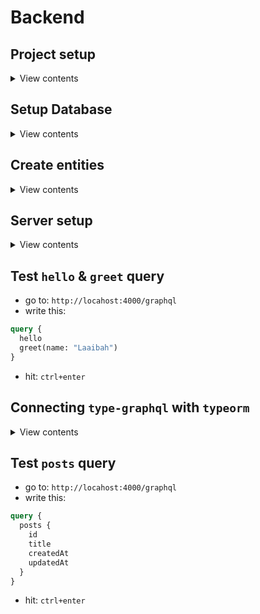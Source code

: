 # Backend

## Project setup

<details>
<summary>View contents</summary>

### Create a server directory and initialize `package.json` file

```bash
mkdir server
cd server
yarn init
```

### Create `tsconfig.json` file & install typescript packages

```bash
npx tsconfig.json
npx gitignore node
yarn add -D typescript @types/node
yarn add -D ts-watch
```

### Create `src` directory & create `index.ts` file

```bash
mkdir src
cd src && touch index.ts
```

### Write _Hello World_ in `index.ts` file

`server/src/index.ts`

```ts
console.log("Hello World");
```

### Add `scripts` in package.json file

`server/package.json`

```json
{
  "scripts": {
    "dev": "tsc-watch --onSuccess \"node ./dist/index.js\"",
    "start": "node dist/index.js",
    "build": "tsc"
  }
}
```

### Run `yarn dev`

```bash
yarn dev
```

</details>

## Setup Database

<details>
<summary>View contents</summary>

### Install `Typeorm`

```bash
yarn add typeorm reflect-metadata
yarn add pg # for postgresql only
yarn add sqlite3 # for sqlite only
```

### Database options (credentials)

sqlite

```ts
import "reflect-metadata";
import { ConnectionOptions, createConnection } from "typeorm";

const sqliteOptions: ConnectionOptions = {
  type: "sqlite",
  database: `${rootPath}/data/fullstack.sqlite`,
  logging: !__prod__, // showing logs
  synchronize: !__prod__, // automatically create table
  entities: [],
};
createConnection(sqliteOptions);
```

postgres

```ts
const postgresOptions: ConnectionOptions = {
  type: "postgres",
  database: "fullstack",
  username: "postgres",
  password: "postgres",
  logging: true, // showing logs
  synchronize: true, // automatically create table
  entities: [],
};
createConnection(postgresOptions);
```

</details>

## Create entities

<details>
<summary>View contents</summary>

## Create Post entity

`server/src/entities/Post.ts`

```ts
// Libraries
import {... } from 'typeorm'

@Entity()
export class Post extends BaseEntity {
  @PrimaryGeneratedColumn()
  id!: number

  @Column()
  title!: string

  @CreateDateColumn()
  createdAt: Date

  @UpdateDateColumn()
  updatedAt: Date
}
```

### Add `Post` entity in db options

```ts
const sqliteOptions: ConnectionOptions = {
  ...,
  entities: [Post],
}
```

### Insert an post & read the posts

`server/src/index.ts`

```ts
const main = async () => {
  // Connect with database
  await createConnection(sqliteOptions);

  // Insert an post
  await Post.create({ title: "My first post" }).save();

  // Read the posts
  const posts = await Post.find();
  console.log(posts);
};

main();
```

</details>

## Server setup

<details>
<summary>View contents</summary>

### Install express

```bash
yarn add express
yarn add -D @types/express
```

### setup express & test

`server/src/index.ts`

```ts
const main = async () => {
  // ...

  const app = express();

  app.get("/test", (_req, res) => res.send("Hello World"));

  app.listen(4000, () => console.log("server listening on port 4000"));
};

main();
```

### Install graphql & apolloServer related packages

```bash
yarn add graphql apollo-server-express type-graphql
```

### Add `skipLibCheck: true` in tsconfig.json to escape from class-validator error <sup>[help](https://typegraphql.com/docs/validation.html#caveats)</sup>

`server/tsconfig.json`

```json
{
  "compilerOptions: {
    "skipLibCheck": true
  }
}
```

### Setup apollo server

`server/src/index.ts`

```ts
const main = async () => {
  // ...

  const app = express();
  const apolloServer = new ApolloServer({
    schema: new buildSchema({
      resolvers: [HelloResolver],
      validate: false, // stop auto validating using class-validator
    }),
  });
  apolloServer.applyMiddleware({ app });
  app.listen(4000, () => console.log("server listening on port 4000"));
};

main();
```

### Create a test resolver

`server/src/resolvers/hello.ts`

```ts
import { Arg, Query, Resolver } from "type-graphql";

@Resolver()
export class HelloResolver {
  @Query(() => String)
  hello(): string {
    return "hello world";
  }

  @Query(() => String)
  greet(@Arg("name", () => String) name: string): string {
    return `hi, ${name}`;
  }
}
```

### Add `HelloResolver` in apollo server

`server/src/index.ts`

```ts
const main = async () => {
  // ...

  const apolloServer = new ApolloServer({
    schema: new buildSchema({
      resolvers: [HelloResolver],
      validate: false, // stop auto validating using class-validator
    }),
  });

  // ...
};
```

</details>

## Test `hello` & `greet` query

- go to: `http://locahost:4000/graphql`
- write this:

```graphql
query {
  hello
  greet(name: "Laaibah")
}
```

- hit: `ctrl+enter`

## Connecting `type-graphql` with `typeorm`

<details>
<summary>View contents</summary>

`server/src/resolvers/post.ts`

```ts
import { Query, Resolver } from "type-graphql";
import { Post } from "../entities/Post";

@Resolver()
export class PostResolver {
  @Query(() => [Post])
  posts(): Promise<Post[]> {
    return Post.find();
  }
}
```

`server/src/entities/Post.ts`

```ts
import { ... } from 'typeorm'
import { Field, Int, ObjectType } from 'type-graphql'

@ObjectType()
@Entity()
export class Post extends BaseEntity {
  @Field(() => Int) // expose the field
  @PrimaryGeneratedColumn()
  id!: number

  @Field(() => String)
  @Column()
  title!: string

  @Field(() => String)
  @CreateDateColumn()
  createdAt: Date

  @Field(() => String)
  @UpdateDateColumn()
  updatedAt: Date
}
```

### Add `PostResolver` in apollo server

`server/src/index.ts`

```ts
const main = async () => {
  // ...

  const apolloServer = new ApolloServer({
    schema: new buildSchema({
      resolvers: [HelloResolver, PostResolver],
      validate: false, // stop auto validating using class-validator
    }),
  });

  // ...
};
```

</details>

## Test `posts` query

- go to: `http://locahost:4000/graphql`
- write this:

```graphql
query {
  posts {
    id
    title
    createdAt
    updatedAt
  }
}
```

- hit: `ctrl+enter`
